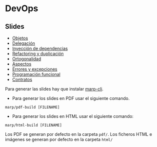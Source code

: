 # DevOps

## Slides

- [Objetos](oop.md)
- [Delegación](delegacion.md)
- [Inyección de dependencias](inyeccion.md)
- [Refactoring y duplicación](refactoring.md)
- [Ortogonalidad](ortogonalidad.md)
- [Aspectos](aspectos.md)
- [Errores y excepciones](errores.md)
- [Programación funcional](funcional.md)
- [Contratos](asertiva.md)


Para generar las slides hay que instalar [marp-cli](https://github.com/marp-team/marp-cli).

- Para generar los slides en PDF usar el siguiente comando.

`marp/pdf-build [FILENAME]`

- Para generar los slides en HTML usar el siguiente comando:

`marp/html-build [FILENAME]`

Los PDF se generan por defecto en la carpeta `pdf/`. Los ficheros HTML e imágenes se generan por defecto en la carpeta `html/`
